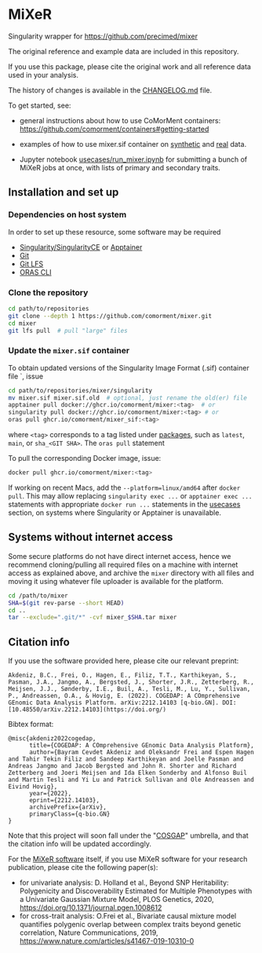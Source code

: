 # MiXeR

Singularity wrapper for <https://github.com/precimed/mixer>

The original reference and example data are included in this repository.

If you use this package, please cite the original work and all reference data used in your analysis.

The history of changes is available in the [CHANGELOG.md](CHANGELOG.md) file.

To get started, see:

- general instructions about how to use CoMorMent containers: <https://github.com/comorment/containers#getting-started>

- examples of how to use mixer.sif container on [synthetic](usecases/mixer_simu.md) and [real](usecases/mixer_real.md) data.

- Jupyter notebook [usecases/run_mixer.ipynb](usecases/run_mixer.ipynb) for submitting a bunch of MiXeR jobs at once, with lists of primary and secondary traits. 

## Installation and set up

### Dependencies on host system

In order to set up these resource, some software may be required

- [Singularity/SingularityCE](https://sylabs.io/singularity/) or [Apptainer](https://apptainer.org)
- [Git](https://git-scm.com/)
- [Git LFS](https://git-lfs.com)
- [ORAS CLI](https://oras.land)

### Clone the repository

```bash
cd path/to/repositories
git clone --depth 1 https://github.com/comorment/mixer.git
cd mixer
git lfs pull  # pull "large" files
```

### Update the `mixer.sif` container

To obtain updated versions of the Singularity Image Format (.sif) container file `, issue

```bash
cd path/to/repositories/mixer/singularity
mv mixer.sif mixer.sif.old  # optional, just rename the old(er) file
apptainer pull docker://ghcr.io/comorment/mixer:<tag>  # or
singularity pull docker://ghcr.io/comorment/mixer:<tag> # or 
oras pull ghcr.io/comorment/mixer_sif:<tag>
```

where `<tag>` corresponds to a tag listed under [packages](https://github.com/comorment/mixer/pkgs/container/mixer), 
such as `latest`, `main`, or `sha_<GIT SHA>`. 
The `oras pull` statement

To pull the corresponding Docker image, issue:

```bash
docker pull ghcr.io/comorment/mixer:<tag>
```

If working on recent Macs, add the `--platform=linux/amd64` after `docker pull`. 
This may allow replacing `singularity exec ...` or `apptainer exec ...` statements with appropriate `docker run ...` statements in the [usecases]() section, 
on systems where Singularity or Apptainer is unavailable. 

## Systems without internet access

Some secure platforms do not have direct internet access, hence we recommend cloning/pulling all required files on a machine with internet access as explained above, and archive the `mixer` directory with all files and moving it using whatever file uploader is available for the platform.

```bash
cd /path/to/mixer
SHA=$(git rev-parse --short HEAD)
cd ..
tar --exclude=".git/*" -cvf mixer_$SHA.tar mixer
```

## Citation info

If you use the software provided here, please cite our relevant preprint:

```
Akdeniz, B.C., Frei, O., Hagen, E., Filiz, T.T., Karthikeyan, S., Pasman, J.A., Jangmo, A., Bergsted, J., Shorter, J.R., Zetterberg, R., Meijsen, J.J., Sønderby, I.E., Buil, A., Tesli, M., Lu, Y., Sullivan, P., Andreassen, O.A., & Hovig, E. (2022). COGEDAP: A COmprehensive GEnomic Data Analysis Platform. arXiv:2212.14103 [q-bio.GN]. DOI: [10.48550/arXiv.2212.14103](https://doi.org/)
```

Bibtex format:
```
@misc{akdeniz2022cogedap,
      title={COGEDAP: A COmprehensive GEnomic Data Analysis Platform}, 
      author={Bayram Cevdet Akdeniz and Oleksandr Frei and Espen Hagen and Tahir Tekin Filiz and Sandeep Karthikeyan and Joelle Pasman and Andreas Jangmo and Jacob Bergsted and John R. Shorter and Richard Zetterberg and Joeri Meijsen and Ida Elken Sonderby and Alfonso Buil and Martin Tesli and Yi Lu and Patrick Sullivan and Ole Andreassen and Eivind Hovig},
      year={2022},
      eprint={2212.14103},
      archivePrefix={arXiv},
      primaryClass={q-bio.GN}
}
```

Note that this project will soon fall under the "[COSGAP](https://cosgap.readthedocs.io/en/latest/)" umbrella, and that the citation info will be updated accordingly.

For the [MiXeR software](https://github.com/precimed/mixer) itself, if you use MiXeR software for your research publication, please cite the following paper(s):

* for univariate analysis: D. Holland et al., Beyond SNP Heritability: Polygenicity and Discoverability Estimated for Multiple Phenotypes with a Univariate Gaussian Mixture Model, PLOS Genetics, 2020, https://doi.org/10.1371/journal.pgen.1008612
* for cross-trait analysis: O.Frei et al., Bivariate causal mixture model quantifies polygenic overlap between complex traits beyond genetic correlation, Nature Communications, 2019, https://www.nature.com/articles/s41467-019-10310-0
